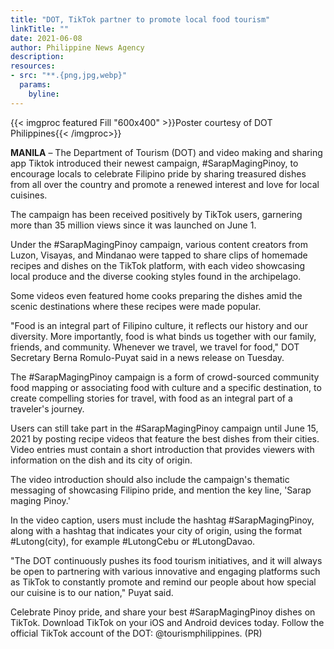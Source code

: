 ```yaml
---
title: "DOT, TikTok partner to promote local food tourism"
linkTitle: ""
date: 2021-06-08
author: Philippine News Agency
description:
resources:
- src: "**.{png,jpg,webp}"
  params:
    byline: 
---
```

{{< imgproc featured Fill "600x400" >}}Poster courtesy of DOT Philippines{{< /imgproc>}}

**MANILA** – The Department of Tourism (DOT) and video making and sharing app Tiktok introduced their newest campaign, #SarapMagingPinoy, to encourage locals to celebrate Filipino pride by sharing treasured dishes from all over the country and promote a renewed interest and love for local cuisines.

The campaign has been received positively by TikTok users, garnering more than 35 million views since it was launched on June 1.

Under the #SarapMagingPinoy campaign, various content creators from Luzon, Visayas, and Mindanao were tapped to share clips of homemade recipes and dishes on the TikTok platform, with each video showcasing local produce and the diverse cooking styles found in the archipelago.

Some videos even featured home cooks preparing the dishes amid the scenic destinations where these recipes were made popular.

"Food is an integral part of Filipino culture, it reflects our history and our diversity. More importantly, food is what binds us together with our family, friends, and community. Whenever we travel, we travel for food," DOT Secretary Berna Romulo-Puyat said in a news release on Tuesday.

The #SarapMagingPinoy campaign is a form of crowd-sourced community food mapping or associating food with culture and a specific destination, to create compelling stories for travel, with food as an integral part of a traveler's journey.

Users can still take part in the #SarapMagingPinoy campaign until June 15, 2021 by posting recipe videos that feature the best dishes from their cities. Video entries must contain a short introduction that provides viewers with information on the dish and its city of origin.

The video introduction should also include the campaign's thematic messaging of showcasing Filipino pride, and mention the key line, 'Sarap maging Pinoy.'

In the video caption, users must include the hashtag #SarapMagingPinoy, along with a hashtag that indicates your city of origin, using the format #Lutong(city), for example #LutongCebu or #LutongDavao.

"The DOT continuously pushes its food tourism initiatives, and it will always be open to partnering with various innovative and engaging platforms such as TikTok to constantly promote and remind our people about how special our cuisine is to our nation," Puyat said.

Celebrate Pinoy pride, and share your best #SarapMagingPinoy dishes on TikTok. Download TikTok on your iOS and Android devices today. Follow the official TikTok account of the DOT: @tourismphilippines. (PR)
